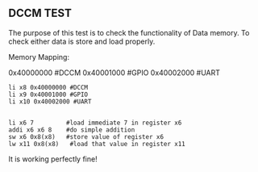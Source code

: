 ## DCCM TEST

The purpose of this test is to check the functionality of Data memory. To check either data is store and load properly. 

Memory Mapping:

0x40000000 #DCCM
0x40001000 #GPIO
0x40002000 #UART

```
li x8 0x40000000 #DCCM
li x9 0x40001000 #GPIO
li x10 0x40002000 #UART


li x6 7         #load immediate 7 in register x6
addi x6 x6 8    #do simple addition 
sw x6 0x8(x8)   #store value of register x6
lw x11 0x8(x8)   #load that value in register x11
```

It is working perfectly fine!
